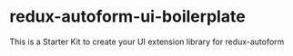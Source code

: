 # redux-autoform-ui-boilerplate
This is a Starter Kit to create your UI extension library for redux-autoform
